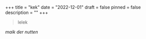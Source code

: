 +++
title = "kek"
date = "2022-12-01"
draft = false
pinned = false
description = ""
+++
> lelek 

*maik der nutten*
